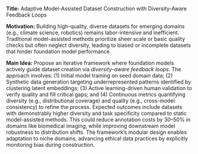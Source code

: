 **Title:** Adaptive Model-Assisted Dataset Construction with Diversity-Aware Feedback Loops  

**Motivation:** Building high-quality, diverse datasets for emerging domains (e.g., climate science, robotics) remains labor-intensive and inefficient. Traditional model-assisted methods prioritize sheer scale or basic quality checks but often neglect diversity, leading to biased or incomplete datasets that hinder foundation model performance.  

**Main Idea:** Propose an iterative framework where foundation models actively guide dataset creation via *diversity-aware feedback loops*. The approach involves: (1) Initial model training on seed domain data; (2) Synthetic data generation targeting underrepresented patterns identified by clustering latent embeddings; (3) Active learning-driven human validation to verify quality and fill critical gaps; and (4) Continuous metrics quantifying diversity (e.g., distributional coverage) and quality (e.g., cross-model consistency) to refine the process. Expected outcomes include datasets with demonstrably higher diversity and task specificity compared to static model-assisted methods. This could reduce annotation costs by 30–50% in domains like biomedical imaging, while improving downstream model robustness to distribution shifts. The framework’s modular design enables adaptation to niche domains, advancing ethical data practices by explicitly monitoring bias during construction.